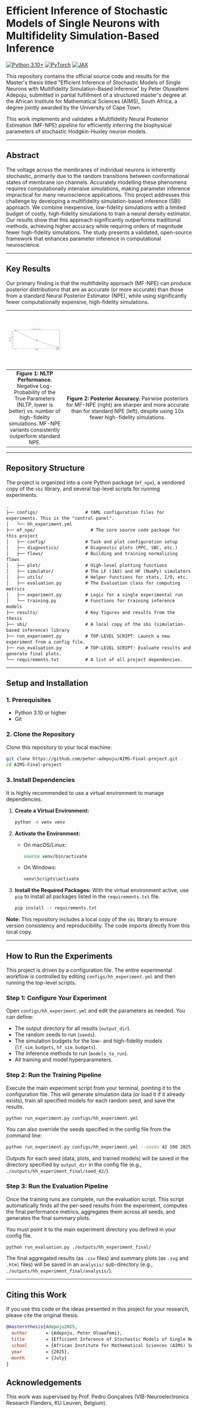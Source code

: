 # Efficient Inference of Stochastic Models of Single Neurons with Multifidelity Simulation-Based Inference

[![Python 3.10+](https://img.shields.io/badge/python-3.10+-blue.svg)](https://www.python.org/downloads/)
[![PyTorch](https://img.shields.io/badge/PyTorch-%23EE4C2C.svg?style=flat&logo=PyTorch&logoColor=white)](https://pytorch.org/)
[![JAX](https://img.shields.io/badge/JAX-%234285F4.svg?style=flat)](https://github.com/google/jax)

This repository contains the official source code and results for the Master's thesis titled "Efficient Inference of Stochastic Models of Single Neurons with Multifidelity Simulation-Based Inference" by Peter Oluwafemi Adepoju, submitted in partial fulfillment of a structured master's degree at the African Institute for Mathematical Sciences (AIMS), South Africa, a degree jointly awarded by the University of Cape Town.

This work implements and validates a Multifidelity Neural Posterior Estimation (MF-NPE) pipeline for efficiently inferring the biophysical parameters of stochastic Hodgkin-Huxley neuron models.

---

## Abstract

The voltage across the membranes of individual neurons is inherently stochastic, primarily due to the random transitions between conformational states of membrane ion channels. Accurately modelling these phenomena requires computationally intensive simulations, making parameter inference impractical for many neuroscience applications. This project addresses this challenge by developing a multifidelity simulation-based inference (SBI) approach. We combine inexpensive, low-fidelity simulations with a limited budget of costly, high-fidelity simulations to train a neural density estimator. Our results show that this approach significantly outperforms traditional methods, achieving higher accuracy while requiring orders of magnitude fewer high-fidelity simulations. The study presents a validated, open-source framework that enhances parameter inference in computational neuroscience.

---

## Key Results

Our primary finding is that the multifidelity approach (MF-NPE) can produce posterior distributions that are as accurate (or more accurate) than those from a standard Neural Posterior Estimator (NPE), while using significantly fewer computationally expensive, high-fidelity simulations.

| ![NLTP Comparison](results/nltp_comparison.png) | ![Posterior Comparison](results/posterior_comparison.pdf) |
|:---:|:---:|
| **Figure 1: NLTP Performance.** Negative Log-Probability of the True Parameters (NLTP, lower is better) vs. number of high-fidelity simulations. MF-NPE variants consistently outperform standard NPE. | **Figure 2: Posterior Accuracy.** Pairwise posteriors for MF-NPE (right) are sharper and more accurate than for standard NPE (left), despite using 10x fewer high-fidelity simulations. |

---

## Repository Structure

The project is organized into a core Python package (`mf_npe`), a vendored copy of the `sbi` library, and several top-level scripts for running experiments.

```
.
├── configs/                  # YAML configuration files for experiments. This is the "control panel".
│   └── hh_experiment.yml
├── mf_npe/                     # The core source code package for this project
│   ├── config/               # Task and plot configuration setup
│   ├── diagnostics/          # Diagnostic plots (PPC, SBC, etc.)
│   ├── flows/                # Building and training normalizing flows
│   ├── plot/                 # High-level plotting functions
│   ├── simulator/            # The LF (JAX) and HF (NumPy) simulators
│   ├── utils/                # Helper functions for stats, I/O, etc.
│   ├── evaluation.py         # The Evaluation class for computing metrics
│   ├── experiment.py         # Logic for a single experimental run
│   └── training.py           # Functions for training inference models
├── results/                  # Key figures and results from the thesis
├── sbi/                      # A local copy of the sbi (simulation-based inference) library
├── run_experiment.py         # TOP-LEVEL SCRIPT: Launch a new experiment from a config file.
├── run_evaluation.py         # TOP-LEVEL SCRIPT: Evaluate results and generate final plots.
└── requirements.txt          # A list of all project dependencies.
```

---

## Setup and Installation

### 1. Prerequisites
- Python 3.10 or higher
- Git

### 2. Clone the Repository
Clone this repository to your local machine:
```bash
git clone https://github.com/peter-adepoju/AIMS-Final-project.git
cd AIMS-Final-project
```

### 3. Install Dependencies
It is highly recommended to use a virtual environment to manage dependencies.

1.  **Create a Virtual Environment:**
    ```bash
    python -m venv venv
    ```

2.  **Activate the Environment:**
    *   On macOS/Linux:
        ```bash
        source venv/bin/activate
        ```
    *   On Windows:
        ```bash
        venv\Scripts\activate
        ```

3.  **Install the Required Packages:**
    With the virtual environment active, use `pip` to install all packages listed in the `requirements.txt` file.
    ```bash
    pip install -r requirements.txt
    ```

**Note:** This repository includes a local copy of the `sbi` library to ensure version consistency and reproducibility. The code imports directly from this local copy.

---

## How to Run the Experiments

This project is driven by a configuration file. The entire experimental workflow is controlled by editing `configs/hh_experiment.yml` and then running the top-level scripts.

### Step 1: Configure Your Experiment
Open `configs/hh_experiment.yml` and edit the parameters as needed. You can define:
- The output directory for all results (`output_dir`).
- The random seeds to run (`seeds`).
- The simulation budgets for the low- and high-fidelity models (`lf_sim_budgets`, `hf_sim_budgets`).
- The inference methods to run (`models_to_run`).
- All training and model hyperparameters.

### Step 2: Run the Training Pipeline
Execute the main experiment script from your terminal, pointing it to the configuration file. This will generate simulation data (or load it if it already exists), train all specified models for each random seed, and save the results.

```bash
python run_experiment.py configs/hh_experiment.yml
```
You can also override the seeds specified in the config file from the command line:
```bash
python run_experiment.py configs/hh_experiment.yml --seeds 42 100 2025
```
Outputs for each seed (data, plots, and trained models) will be saved in the directory specified by `output_dir` in the config file (e.g., `./outputs/hh_experiment_final/seed_42/`).

### Step 3: Run the Evaluation Pipeline
Once the training runs are complete, run the evaluation script. This script automatically finds all the per-seed results from the experiment, computes the final performance metrics, aggregates them across all seeds, and generates the final summary plots.

You must point it to the main experiment directory you defined in your config file.
```bash
python run_evaluation.py ./outputs/hh_experiment_final/
```
The final aggregated results (as `.csv` files) and summary plots (as `.svg` and `.html` files) will be saved in an `analysis/` sub-directory (e.g., `./outputs/hh_experiment_final/analysis/`).

---

## Citing this Work
If you use this code or the ideas presented in this project for your research, please cite the original thesis:

```bibtex
@mastersthesis{Adepoju2025,
  author       = {Adepoju, Peter Oluwafemi},
  title        = {Efficient Inference of Stochastic Models of Single Neurons with Multifidelity Simulation-Based Inference},
  school       = {African Institute for Mathematical Sciences (AIMS) South Africa},
  year         = {2025},
  month        = {July}
}
```

## Acknowledgements
This work was supervised by Prof. Pedro Gonçalves (VIB-Neuroelectronics Research Flanders, KU Leuven, Belgium).
```
